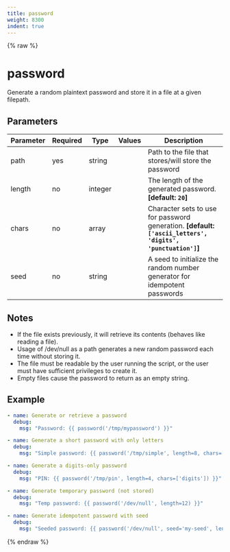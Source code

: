 ```yaml
---
title: password
weight: 8300
indent: true
---
```


{% raw %}
# password

Generate a random plaintext password and store it in a file at a given filepath.

## Parameters

| Parameter | Required | Type    | Values | Description                                                                         |
| --------- | -------- | ------- | ------ | ----------------------------------------------------------------------------------- |
| path      | yes      | string  |        | Path to the file that stores/will store the password                               |
| length    | no       | integer |        | The length of the generated password. **[default: `20`]**                         |
| chars     | no       | array   |        | Character sets to use for password generation. **[default: `['ascii_letters', 'digits', 'punctuation']`]** |
| seed      | no       | string  |        | A seed to initialize the random number generator for idempotent passwords          |

## Notes

- If the file exists previously, it will retrieve its contents (behaves like reading a file).
- Usage of /dev/null as a path generates a new random password each time without storing it.
- The file must be readable by the user running the script, or the user must have sufficient privileges to create it.
- Empty files cause the password to return as an empty string.


## Example

```yaml
- name: Generate or retrieve a password
  debug:
    msg: "Password: {{ password('/tmp/mypassword') }}"

- name: Generate a short password with only letters
  debug:
    msg: "Simple password: {{ password('/tmp/simple', length=8, chars=['ascii_letters']) }}"

- name: Generate a digits-only password
  debug:
    msg: "PIN: {{ password('/tmp/pin', length=4, chars=['digits']) }}"

- name: Generate temporary password (not stored)
  debug:
    msg: "Temp password: {{ password('/dev/null', length=12) }}"

- name: Generate idempotent password with seed
  debug:
    msg: "Seeded password: {{ password('/dev/null', seed='my-seed', length=16) }}"
```

{% endraw %}